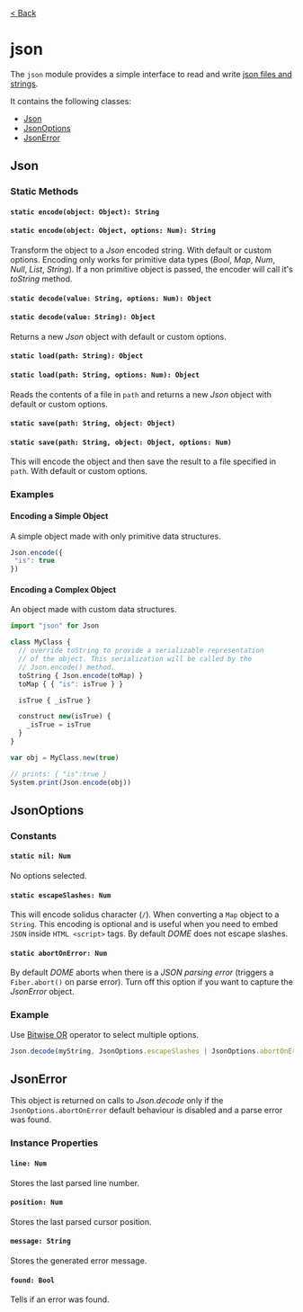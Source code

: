 [< Back](.)

json
================

The `json` module provides a simple interface to read and write [json files and strings](https://www.json.org/json-en.html).

It contains the following classes:

* [Json](#json)
* [JsonOptions](#jsonoptions)
* [JsonError](#jsonerror)

## Json

### Static Methods

#### `static encode(object: Object): String`

#### `static encode(object: Object, options: Num): String`

Transform the object to a _Json_ encoded string. With default or custom options.
Encoding only works for primitive data types (_Bool_, _Map_, _Num_, _Null_, _List_, _String_). If a non primitive object is passed, the encoder will call it's _toString_ method.

#### `static decode(value: String, options: Num): Object`

#### `static decode(value: String): Object`

Returns a new _Json_ object with default or custom options.

#### `static load(path: String): Object`

#### `static load(path: String, options: Num): Object`

Reads the contents of a file in `path` and returns a new _Json_ object with default or custom options.

#### `static save(path: String, object: Object)`

#### `static save(path: String, object: Object, options: Num)`

This will encode the object and then save the result to a file specified in `path`. With default or custom options.

### Examples

#### Encoding a Simple Object

A simple object made with only primitive data structures.

```js
Json.encode({
 "is": true
})
```

#### Encoding a Complex Object

An object made with custom data structures.

```js
import "json" for Json

class MyClass {
  // override toString to provide a serializable representation
  // of the object. This serialization will be called by the
  // Json.encode() method.
  toString { Json.encode(toMap) }
  toMap { { "is": isTrue } }

  isTrue { _isTrue }

  construct new(isTrue) {
    _isTrue = isTrue
  }
}

var obj = MyClass.new(true)

// prints: { "is":true }
System.print(Json.encode(obj))
```

## JsonOptions

### Constants

#### `static nil: Num`

No options selected.

#### `static escapeSlashes: Num`

This will encode solidus character (`/`). When converting a `Map` object to a `String`. This encoding is optional and is useful when you need to embed `JSON` inside `HTML <script>` tags. By default _DOME_ does not escape slashes.

#### `static abortOnError: Num`

By default _DOME_ aborts when there is a _JSON parsing error_ (triggers a `Fiber.abort()` on parse error). Turn off this option if you want to capture the _JsonError_ object.

### Example

Use [Bitwise OR](https://wren.io/method-calls.html#operators) operator to select multiple options.

```js
Json.decode(myString, JsonOptions.escapeSlashes | JsonOptions.abortOnError);
```

## JsonError

This object is returned on calls to _Json.decode_ only if the `JsonOptions.abortOnError` default behaviour is disabled and a parse error was found.

### Instance Properties

#### `line: Num`

Stores the last parsed line number.

#### `position: Num`

Stores the last parsed cursor position.

#### `message: String`

Stores the generated error message.

#### `found: Bool`

Tells if an error was found.
